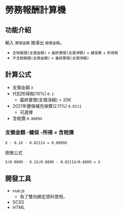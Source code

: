 # 勞務報酬計算機

## 功能介紹
輸入 `實領金額` 推導出 `報價金額`。

* `含稅報價(支領金額)` = `最終實領(支領淨額)` + `健保費` + `所得稅`
* `不含稅報價(支領金額)` = `最終實領(支領淨額)`

## 計算公式
* 支領金額 `X`
* 代扣所得稅(10%) `0.1`
    * 最終實領(支領淨額) > 20K
* 2021年健保補充保費(2.11%) `0.0211`
    * 可選擇
* 含稅價 `0.8809X`

### 支領金額 -健保 -所得 = 含稅價
```
X - 0.1X - 0.0211X = 0.8809X
```
倒推公式
```
X/0.8809 - 0.1X/0.8809 - 0.0211X/0.8809 = X
```

## 開發工具
* vue.js
  * 為了雙向綁定資料使用。
* SCSS
* HTML
